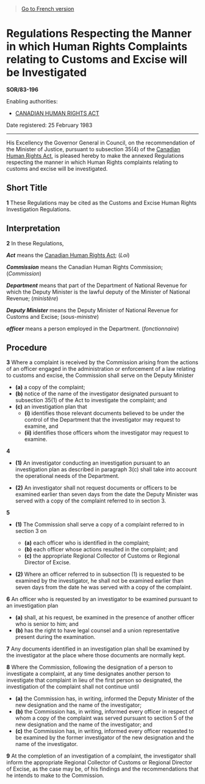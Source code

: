 > [Go to French version](/fr/Règlements/Décrets,%20ordonnances%20et%20règlements%20statutaires/83/196.md)

# Regulations Respecting the Manner in which Human Rights Complaints relating to Customs and Excise will be Investigated

**SOR/83-196**

Enabling authorities: 
- [CANADIAN HUMAN RIGHTS ACT](/en/Acts/Revised%20Statutes%20of%20Canada/H/H-6.md)

Date registered: 25 February 1983

----------

His Excellency the Governor General in Council, on the recommendation of the Minister of Justice, pursuant to subsection 35(4) of the [Canadian Human Rights Act](/en/Acts/Revised%20Statutes%20of%20Canada/H/H-6.md), is pleased hereby to make the annexed Regulations respecting the manner in which Human Rights complaints relating to customs and excise will be investigated.




## Short Title


**1** These Regulations may be cited as the Customs and Excise Human Rights Investigation Regulations.




## Interpretation


**2** In these Regulations,

***Act*** means the [Canadian Human Rights Act](/en/Acts/Revised%20Statutes%20of%20Canada/H/H-6.md); (*Loi*)

***Commission*** means the Canadian Human Rights Commission; (*Commission*)

***Department*** means that part of the Department of National Revenue for which the Deputy Minister is the lawful deputy of the Minister of National Revenue; (*ministère*)

***Deputy Minister*** means the Deputy Minister of National Revenue for Customs and Excise; (*sous-ministre*)

***officer*** means a person employed in the Department. (*fonctionnaire*)




## Procedure


**3** Where a complaint is received by the Commission arising from the actions of an officer engaged in the administration or enforcement of a law relating to customs and excise, the Commission shall serve on the Deputy Minister
- **(a)** a copy of the complaint;
- **(b)** notice of the name of the investigator designated pursuant to subsection 35(1) of the Act to investigate the complaint; and
- **(c)** an investigation plan that
	- **(i)** identifies those relevant documents believed to be under the control of the Department that the investigator may request to examine, and
	- **(ii)** identifies those officers whom the investigator may request to examine.



**4** 

- **(1)** An investigator conducting an investigation pursuant to an investigation plan as described in paragraph 3(c) shall take into account the operational needs of the Department.

- **(2)** An investigator shall not request documents or officers to be examined earlier than seven days from the date the Deputy Minister was served with a copy of the complaint referred to in section 3.



**5** 

- **(1)** The Commission shall serve a copy of a complaint referred to in section 3 on
	- **(a)** each officer who is identified in the complaint;
	- **(b)** each officer whose actions resulted in the complaint; and
	- **(c)** the appropriate Regional Collector of Customs or Regional Director of Excise.

- **(2)** Where an officer referred to in subsection (1) is requested to be examined by the investigator, he shall not be examined earlier than seven days from the date he was served with a copy of the complaint.



**6** An officer who is requested by an investigator to be examined pursuant to an investigation plan
- **(a)** shall, at his request, be examined in the presence of another officer who is senior to him; and
- **(b)** has the right to have legal counsel and a union representative present during the examination.



**7** Any documents identified in an investigation plan shall be examined by the investigator at the place where those documents are normally kept.



**8** Where the Commission, following the designation of a person to investigate a complaint, at any time designates another person to investigate that complaint in lieu of the first person so designated, the investigation of the complaint shall not continue until
- **(a)** the Commission has, in writing, informed the Deputy Minister of the new designation and the name of the investigator;
- **(b)** the Commission has, in writing, informed every officer in respect of whom a copy of the complaint was served pursuant to section 5 of the new designation and the name of the investigator; and
- **(c)** the Commission has, in writing, informed every officer requested to be examined by the former investigator of the new designation and the name of the investigator.



**9** At the completion of an investigation of a complaint, the investigator shall inform the appropriate Regional Collector of Customs or Regional Director of Excise, as the case may be, of his findings and the recommendations that he intends to make to the Commission.


